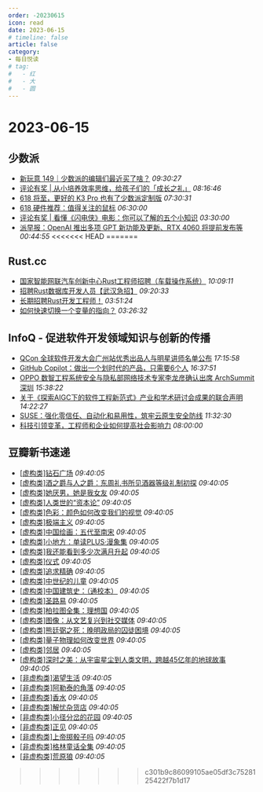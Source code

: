 ```yaml
---
order: -20230615
icon: read
date: 2023-06-15
# timeline: false
article: false
category:
- 每日悦读
# tag:
#   - 红
#   - 大
#   - 圆
---
```


# 2023-06-15 
## 少数派<span></span>
* [新玩意 149｜少数派的编辑们最近买了啥？](https://sspai.com/post/80366) *09:30:27* 
* [评论有奖 | 从小培养效率思维，给孩子们的「成长之礼」](https://sspai.com/post/80352) *08:16:46* 
* [618 将至，更好的 K3 Pro 也有了少数派定制版](https://sspai.com/post/80310) *07:30:31* 
* [618 硬件推荐：值得关注的鼠标](https://sspai.com/post/80329) *06:30:00* 
* [评论有奖 | 看懂《闪电侠》电影：你可以了解的五个小知识](https://sspai.com/post/80358) *03:30:00* 
* [派早报：OpenAI 推出多项 GPT 新功能及更新、RTX 4060 将提前发布等](https://sspai.com/post/80356) *00:44:55* 
<<<<<<< HEAD
=======
## Rust.cc<span></span>
* [国家智能网联汽车创新中心Rust工程师招聘（车载操作系统）](https://rustcc.cn/article?id=e3c2cd21-81c9-4872-a011-7f900d02f668) *10:09:11* 
* [招聘Rust数据库开发人员【武汉急招】](https://rustcc.cn/article?id=dcb35e11-fcd9-4b0e-913d-7ecc1e55d42a) *09:20:33* 
* [长期招聘Rust开发工程师！](https://rustcc.cn/article?id=05c5c6e8-17f3-4fb1-9f9f-47446c6db0fc) *03:51:24* 
* [如何快速切换一个变量的指向？](https://rustcc.cn/article?id=886ae16f-3d69-403a-a683-f01eca4cdc0c) *03:26:32* 
## InfoQ - 促进软件开发领域知识与创新的传播<span></span>
* [QCon 全球软件开发大会广州站优秀出品人与明星讲师名单公布](https://www.infoq.cn/article/cdQeMh7OtPx8yrrIkKSN?utm_source=rss&utm_medium=article) *17:15:58* 
* [GitHub Copilot：做出一个划时代的产品，只需要6个人](https://www.infoq.cn/article/fX11amN5CkOXkY4bgSdq?utm_source=rss&utm_medium=article) *16:37:51* 
* [OPPO 数智工程系统安全与隐私部网络技术专家李龙彦确认出席 ArchSummit 深圳](https://www.infoq.cn/article/DNsgCIZPyPRCxXZ86BHL?utm_source=rss&utm_medium=article) *15:38:22* 
* [关于《探索AIGC下的软件工程新范式》产业和学术研讨会成果的联合声明](https://www.infoq.cn/article/e3zj2gU4mL7OWb8VwEGE?utm_source=rss&utm_medium=article) *14:22:27* 
* [SUSE：强化零信任、自动化和易用性，筑牢云原生安全防线](https://xie.infoq.cn/article/5fcfc291be1a718bfdf3e834a?utm_source=rss&utm_medium=article) *11:32:30* 
* [科技引领变革，工程师和企业如何提高社会影响力](https://www.infoq.cn/article/ji5jsdqqbat2IHrGI3fk?utm_source=rss&utm_medium=article) *08:00:00* 
## 豆瓣新书速递<span></span>
* [[虚构类]钻石广场](https://book.douban.com/subject/36344580/) *09:40:05* 
* [[虚构类]酒之爵与人之爵：东周礼书所见酒器等级礼制初探](https://book.douban.com/subject/36157307/) *09:40:05* 
* [[虚构类]她厌男，她是我女友](https://book.douban.com/subject/36256156/) *09:40:05* 
* [[虚构类]人类世的“资本论”](https://book.douban.com/subject/36403474/) *09:40:05* 
* [[虚构类]色彩：颜色如何改变我们的视觉](https://book.douban.com/subject/36361913/) *09:40:05* 
* [[虚构类]极端主义](https://book.douban.com/subject/36409794/) *09:40:05* 
* [[虚构类]中国绘画：五代至南宋](https://book.douban.com/subject/36391807/) *09:40:05* 
* [[虚构类]小地方：单读PLUS·漫象集](https://book.douban.com/subject/36417436/) *09:40:05* 
* [[虚构类]我还能看到多少次满月升起](https://book.douban.com/subject/36361860/) *09:40:05* 
* [[虚构类]仪式](https://book.douban.com/subject/36209194/) *09:40:05* 
* [[虚构类]追求精确](https://book.douban.com/subject/36397026/) *09:40:05* 
* [[虚构类]中世纪的儿童](https://book.douban.com/subject/36331221/) *09:40:05* 
* [[虚构类]中国建筑史：（通校本）](https://book.douban.com/subject/36393446/) *09:40:05* 
* [[虚构类]圣路易](https://book.douban.com/subject/36157259/) *09:40:05* 
* [[虚构类]柏拉图全集：理想国](https://book.douban.com/subject/35947057/) *09:40:05* 
* [[虚构类]图像：从文艺复兴到社交媒体](https://book.douban.com/subject/36330464/) *09:40:05* 
* [[虚构类]熊廷弼之死：晚明政局的囚徒困境](https://book.douban.com/subject/36193627/) *09:40:05* 
* [[虚构类]量子物理如何改变世界](https://book.douban.com/subject/36255869/) *09:40:05* 
* [[虚构类]邻居](https://book.douban.com/subject/36351178/) *09:40:05* 
* [[虚构类]深时之美：从宇宙星尘到人类文明，跨越45亿年的地球故事](https://book.douban.com/subject/36271410/) *09:40:05* 
* [[非虚构类]渴望生活](https://book.douban.com/subject/3054821/) *09:40:05* 
* [[非虚构类]阿勒泰的角落](https://book.douban.com/subject/4881850/) *09:40:05* 
* [[非虚构类]香水](https://book.douban.com/subject/3815125/) *09:40:05* 
* [[非虚构类]解忧杂货店](https://book.douban.com/subject/25862578/) *09:40:05* 
* [[非虚构类]小径分岔的花园](https://book.douban.com/subject/25796120/) *09:40:05* 
* [[非虚构类]正见](https://book.douban.com/subject/1963912/) *09:40:05* 
* [[非虚构类]上帝掷骰子吗](https://book.douban.com/subject/1467022/) *09:40:05* 
* [[非虚构类]格林童话全集](https://book.douban.com/subject/1043008/) *09:40:05* 
* [[非虚构类]荒原狼](https://book.douban.com/subject/3131626/) *09:40:05* 
>>>>>>> c301b9c86099105ae05df3c7528125422f7b1d17
